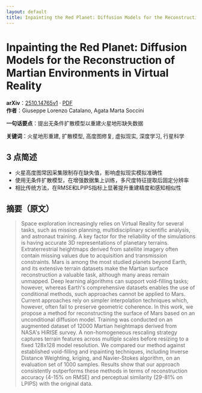 ```yaml
---
layout: default
title: Inpainting the Red Planet: Diffusion Models for the Reconstruction of Martian Environments in Virtual Reality
---
```


# Inpainting the Red Planet: Diffusion Models for the Reconstruction of Martian Environments in Virtual Reality
**arXiv**：[2510.14765v1](https://arxiv.org/abs/2510.14765) · [PDF](https://arxiv.org/pdf/2510.14765.pdf)  
**作者**：Giuseppe Lorenzo Catalano, Agata Marta Soccini  

**一句话要点**：提出无条件扩散模型以重建火星地形缺失数据

**关键词**：火星地形重建, 扩散模型, 高度图修复, 虚拟现实, 深度学习, 行星科学

## 3 点简述
- 火星高度图常因采集限制存在缺失值，影响虚拟现实模拟准确性
- 使用无条件扩散模型，在增强数据集上训练，多尺度特征提取后固定分辨率
- 相比传统方法，在RMSE和LPIPS指标上显著提升重建精度和感知相似性

## 摘要（原文）

> Space exploration increasingly relies on Virtual Reality for several tasks,
> such as mission planning, multidisciplinary scientific analysis, and astronaut
> training. A key factor for the reliability of the simulations is having
> accurate 3D representations of planetary terrains. Extraterrestrial heightmaps
> derived from satellite imagery often contain missing values due to acquisition
> and transmission constraints. Mars is among the most studied planets beyond
> Earth, and its extensive terrain datasets make the Martian surface
> reconstruction a valuable task, although many areas remain unmapped. Deep
> learning algorithms can support void-filling tasks; however, whereas Earth's
> comprehensive datasets enables the use of conditional methods, such approaches
> cannot be applied to Mars. Current approaches rely on simpler interpolation
> techniques which, however, often fail to preserve geometric coherence. In this
> work, we propose a method for reconstructing the surface of Mars based on an
> unconditional diffusion model. Training was conducted on an augmented dataset
> of 12000 Martian heightmaps derived from NASA's HiRISE survey. A
> non-homogeneous rescaling strategy captures terrain features across multiple
> scales before resizing to a fixed 128x128 model resolution. We compared our
> method against established void-filling and inpainting techniques, including
> Inverse Distance Weighting, kriging, and Navier-Stokes algorithm, on an
> evaluation set of 1000 samples. Results show that our approach consistently
> outperforms these methods in terms of reconstruction accuracy (4-15% on RMSE)
> and perceptual similarity (29-81% on LPIPS) with the original data.

